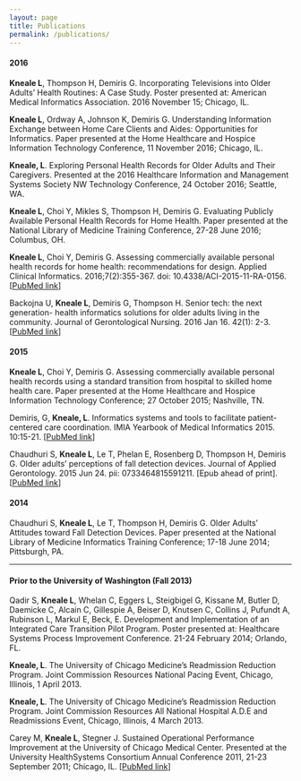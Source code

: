 ```yaml
---
layout: page
title: Publications
permalink: /publications/
---
```


#### 2016
**Kneale L**, Thompson H, Demiris G. Incorporating Televisions into Older Adults’ Health Routines: A Case Study. Poster presented at: American Medical Informatics Association. 2016 November 15; Chicago, IL.

**Kneale L**, Ordway A, Johnson K, Demiris G. Understanding Information Exchange between Home Care Clients and Aides: Opportunities for Informatics. Paper presented at the Home Healthcare and Hospice Information Technology Conference, 11 November 2016; Chicago, IL.

**Kneale, L**. Exploring Personal Health Records for Older Adults and Their Caregivers. Presented at the 2016 Healthcare Information and Management Systems Society NW Technology Conference, 24 October 2016; Seattle, WA. 

**Kneale L**, Choi Y, Mikles S, Thompson H, Demiris G. Evaluating Publicly Available Personal Health Records for Home Health. Paper presented at the National Library of Medicine Training Conference, 27-28 June 2016; Columbus, OH.

**Kneale L**, Choi Y, Demiris G. Assessing commercially available personal health records for home health: recommendations for design. Applied Clinical Informatics. 2016;7(2):355-367. doi: 10.4338/ACI-2015-11-RA-0156. [[PubMed link](http://www.ncbi.nlm.nih.gov/pubmed/27437046)]

Backojna U, **Kneale L**, Demiris G, Thompson H. Senior tech: the next generation- health informatics solutions for older adults living in the community. Journal of Gerontological Nursing. 2016 Jan 16. 42(1): 2-3. [[PubMed link](http://www.ncbi.nlm.nih.gov/pubmed/26866395)]

#### 2015
**Kneale L**, Choi Y, Demiris G. Assessing commercially available personal health records using a standard transition from hospital to skilled home health care. Paper presented at the Home Healthcare and Hospice Information Technology Conference; 27 October 2015; Nashville, TN.

Demiris, G, **Kneale, L**. Informatics systems and tools to facilitate patient-centered care coordination. IMIA Yearbook of Medical Informatics 2015. 10:15-21. [[PubMed link](http://www.ncbi.nlm.nih.gov/pubmed/26293847)]

Chaudhuri S, **Kneale L**, Le T, Phelan E, Rosenberg D, Thompson H, Demiris G. Older adults’ perceptions of fall detection devices. Journal of Applied Gerontology. 2015 Jun 24. pii: 0733464815591211. [Epub ahead of print]. [[PubMed link](http://www.ncbi.nlm.nih.gov/pubmed/26112030)]

#### 2014
Chaudhuri S, **Kneale L**, Le T, Thompson H, Demiris G. Older Adults’ Attitudes toward Fall Detection Devices. Paper presented at the National Library of Medicine Informatics Training Conference; 17-18 June 2014; Pittsburgh, PA.

---
#### Prior to the University of Washington (Fall 2013)

Qadir S, **Kneale L**, Whelan C, Eggers L, Steigbigel G, Kissane M, Butler D, Daemicke C, Alcain C, Gillespie A, Beiser D, Knutsen C, Collins J, Pufundt A, Rubinson L, Markul E, Beck, E. Development and Implementation of an Integrated Care Transition Pilot Program. Poster presented at: Healthcare Systems Process Improvement Conference. 21-24 February 2014; Orlando, FL.

**Kneale, L**. The University of Chicago Medicine’s Readmission Reduction Program. Joint Commission Resources National Pacing Event, Chicago, Illinois, 1 April 2013.

**Kneale, L**. The University of Chicago Medicine’s Readmission Reduction Program.  Joint Commission Resources All National Hospital A.D.E and Readmissions Event, Chicago, Illinois, 4 March 2013.

Carey M, **Kneale L**, Stegner J. Sustained Operational Performance Improvement at the University of Chicago Medical Center. Presented at the University HealthSystems Consortium Annual Conference 2011, 21-23 September 2011; Chicago, IL. [[PubMed link](https://www.ncbi.nlm.nih.gov/pubmed/22446888)]
